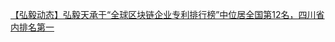   
[【弘毅动态】弘毅天承于“全球区块链企业专利排行榜”中位居全国第12名，四川省内排名第一](http://www.dianyue.me/archives/111/lw76egy094labfsg/)